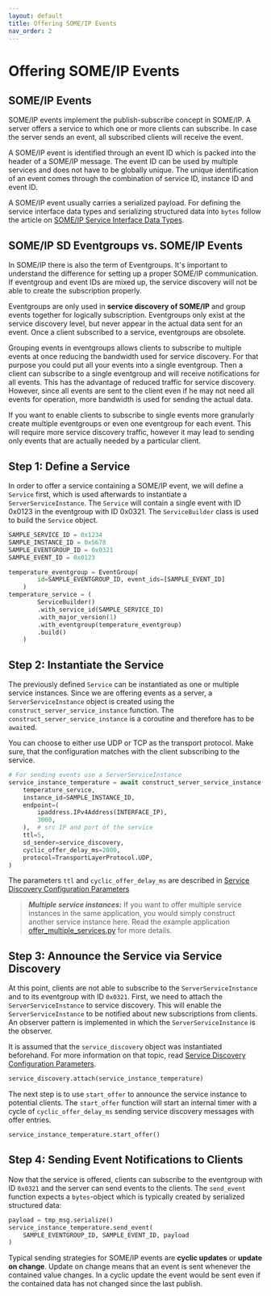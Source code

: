 ```yaml
---
layout: default
title: Offering SOME/IP Events
nav_order: 2
---
```


<style type="text/css">
pre > code.language-mermaid {
    display: flex;
    justify-content: center;
    align-items: center;
}

p:has(img) {
    display: flex;
    justify-content: center;
    align-items: center;
}
</style>

# Offering SOME/IP Events
## SOME/IP Events

SOME/IP events implement the publish-subscribe concept in SOME/IP. A server offers a service to which one or more clients can subscribe. In case the server sends an event, all subscribed clients will receive the event.

A SOME/IP event is identified through an event ID which is packed into the header of a SOME/IP message. The event ID can be used by multiple services and does not have to be globally unique. The unique identification of an event comes through the combination of service ID, instance ID and event ID.

A SOME/IP event usually carries a serialized payload. For defining the service interface data types and serializing structured data into `bytes` follow the article on [SOME/IP Service Interface Data Types](/someipy/service_interface.html).

## SOME/IP SD Eventgroups vs. SOME/IP Events

In SOME/IP there is also the term of Eventgroups. It's important to understand the difference for setting up a proper SOME/IP communication. If eventgroup and event IDs are mixed up, the service discovery will not be able to create the subscription properly.

Eventgroups are only used in **service discovery of SOME/IP** and group events together for logically subscription. Eventgroups only exist at the service discovery level, but never appear in the actual data sent for an event. Once a client subscribed to a service, eventgroups are obsolete.

Grouping events in eventgroups allows clients to subscribe to multiple events at once reducing the bandwidth used for service discovery. For that purpose you could put all your events into a single eventgroup. Then a client can subscribe to a single eventgroup and will receive notifications for all events. This has the advantage of reduced traffic for service discovery. However, since all events are sent to the client even if he may not need all events for operation, more bandwidth is used for sending the actual data.

If you want to enable clients to subscribe to single events more granularly create multiple eventgroups or even one eventgroup for each event. This will require more service discovery traffic, however it may lead to sending only events that are actually needed by a particular client.

## Step 1: Define a Service

In order to offer a service containing a SOME/IP event, we will define a `Service` first, which is used afterwards to instantiate a `ServerServiceInstance`. The `Service` will contain a single event with ID 0x0123 in the eventgroup with ID 0x0321. The `ServiceBuilder` class is used to build the `Service` object.

```python
SAMPLE_SERVICE_ID = 0x1234
SAMPLE_INSTANCE_ID = 0x5678
SAMPLE_EVENTGROUP_ID = 0x0321
SAMPLE_EVENT_ID = 0x0123

temperature_eventgroup = EventGroup(
        id=SAMPLE_EVENTGROUP_ID, event_ids=[SAMPLE_EVENT_ID]
    )
temperature_service = (
        ServiceBuilder()
        .with_service_id(SAMPLE_SERVICE_ID)
        .with_major_version(1)
        .with_eventgroup(temperature_eventgroup)
        .build()
    )
```

## Step 2: Instantiate the Service

The previously defined `Service` can be instantiated as one or multiple service instances. Since we are offering events as a server, a `ServerServiceInstance` object is created using the `construct_server_service_instance` function. The `construct_server_service_instance` is a coroutine and therefore has to be `await`ed.

You can choose to either use UDP or TCP as the transport protocol. Make sure, that the configuration matches with the client subscribing to the service.

```python
# For sending events use a ServerServiceInstance
service_instance_temperature = await construct_server_service_instance(
    temperature_service,
    instance_id=SAMPLE_INSTANCE_ID,
    endpoint=(
        ipaddress.IPv4Address(INTERFACE_IP),
        3000,
    ),  # src IP and port of the service
    ttl=5,
    sd_sender=service_discovery,
    cyclic_offer_delay_ms=2000,
    protocol=TransportLayerProtocol.UDP,
)
```

The parameters `ttl` and `cyclic_offer_delay_ms` are described in [Service Discovery Configuration Parameters](/someipy/service_discovery.html)

> **_Multiple service instances:_**  If you want to offer multiple service instances in the same application, you would simply construct another service instance here. Read the example application [offer_multiple_services.py](https://github.com/chrizog/someipy/blob/master/example_apps/offer_multiple_services.py) for more details. 

## Step 3: Announce the Service via Service Discovery

At this point, clients are not able to subscribe to the `ServerServiceInstance` and to its eventgroup with ID `0x0321`. First, we need to attach the `ServerServiceInstance` to service discovery. This will enable the `ServerServiceInstance` to be notified about new subscriptions from clients. An observer pattern is implemented in which the `ServerServiceInstance` is the observer.

It is assumed that the `service_discovery` object was instantiated beforehand. For more information on that topic, read [Service Discovery Configuration Parameters](/someipy/service_discovery.html).

```python
service_discovery.attach(service_instance_temperature)
```

The next step is to use `start_offer` to announce the service instance to potential clients. The `start_offer` function will start an internal timer with a cycle of `cyclic_offer_delay_ms` sending service discovery messages with offer entries.

```python
service_instance_temperature.start_offer()
```

## Step 4: Sending Event Notifications to Clients

Now that the service is offered, clients can subscribe to the eventgroup with ID `0x0321` and the server can send events to the clients. The `send_event` function expects a `bytes`-object which is typically created by serialized structured data:

```python
payload = tmp_msg.serialize()
service_instance_temperature.send_event(
    SAMPLE_EVENTGROUP_ID, SAMPLE_EVENT_ID, payload
)
```

Typical sending strategies for SOME/IP events are **cyclic updates** or **update on change**. Update on change means that an event is sent whenever the contained value changes. In a cyclic update the event would be sent even if the contained data has not changed since the last publish.

